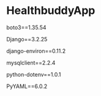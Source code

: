 # HealthbuddyApp

boto3==1.35.54

Django==3.2.25

django-environ==0.11.2

mysqlclient==2.2.4

python-dotenv==1.0.1

PyYAML==6.0.2

